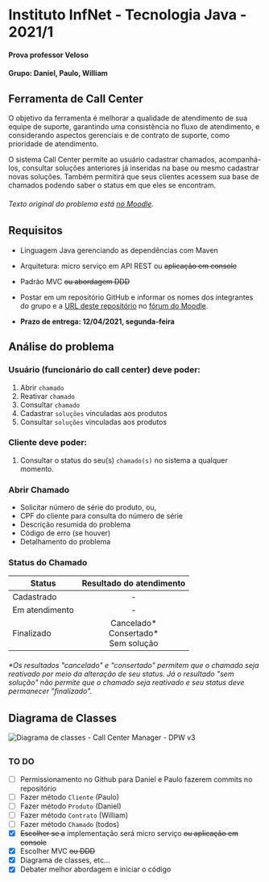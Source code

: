 # Instituto InfNet - Tecnologia Java - 2021/1




#### Prova professor Veloso 
#### Grupo: Daniel, Paulo, William


## Ferramenta de Call Center

O objetivo da ferramenta é melhorar a qualidade de atendimento de sua equipe de suporte, garantindo uma consistência no fluxo de atendimento, e considerando aspectos gerenciais e de contrato de suporte, como prioridade de atendimento.

O sistema Call Center permite ao usuário cadastrar chamados, acompanhá-los, consultar soluções anteriores já inseridas na base ou mesmo cadastrar novas soluções. Também permitirá que seus clientes acessem sua base de chamados podendo saber o status em que eles se encontram.

###### Texto original do problema está [no Moodle](https://sae.infnet.edu.br/moodle/mod/forum/view.php?id=333858).


## Requisitos

- Linguagem Java gerenciando as dependências com Maven

- Arquitetura:  micro serviço em API REST ou ~~aplicação em console~~

- Padrão MVC ~~ou abordagem DDD~~

- Postar em um repositório GitHub e informar os nomes dos integrantes do grupo e a [URL deste repositório](https://github.com/pgurjao/callcentermanager-dpw.git) no [fórum do Moodle](https://sae.infnet.edu.br/moodle/mod/forum/view.php?id=333858).

- **Prazo de entrega: 12/04/2021, segunda-feira**


## Análise do problema

### Usuário (funcionário do call center) deve poder:

1. Abrir `chamado`
2. Reativar `chamado`
3. Consultar `chamado`
4. Cadastrar `soluções` vinculadas aos produtos
5. Consultar `soluções` vinculadas aos produtos

### Cliente deve poder:

1. Consultar o status do seu(s) `chamado(s)` no sistema a qualquer momento.

### Abrir Chamado

- Solicitar número de série do produto, ou,
- CPF do cliente para consulta do número de série
- Descrição resumida do problema
- Código de erro (se houver)
- Detalhamento do problema

### Status do Chamado

| Status | Resultado do atendimento |
| ----------- | :----: |
| Cadastrado |  - |
| Em atendimento |  - |
| Finalizado | Cancelado* <br> Consertado* <br> Sem solução |

###### *Os resultados *"cancelado"* e *"consertado"* permitem que o chamado seja reativado por meio da alteração de seu status. Já o resultado *"sem solução"* não permite que o chamado seja reativado e seu status deve permanecer *"finalizado"*.

## Diagrama de Classes


![Diagrama de classes - Call Center Manager - DPW v3](callcentermanager-dpw/assets/diagrama-de-classes-v4.png)

## 

### TO DO

- [ ] Permissionamento no Github para Daniel e Paulo fazerem commits no repositório
- [ ] Fazer método `Cliente` (Paulo)
- [ ] Fazer método `Produto` (Daniel)
- [ ] Fazer método `Contrato` (William)
- [ ] Fazer método `Chamado` (todos)
- [x] ~~Escolher se a~~ implementação será micro serviço ~~ou aplicação em console~~
- [x] Escolher MVC ~~ou DDD~~
- [x] Diagrama de classes, etc...
- [x] Debater melhor abordagem e iniciar o código
